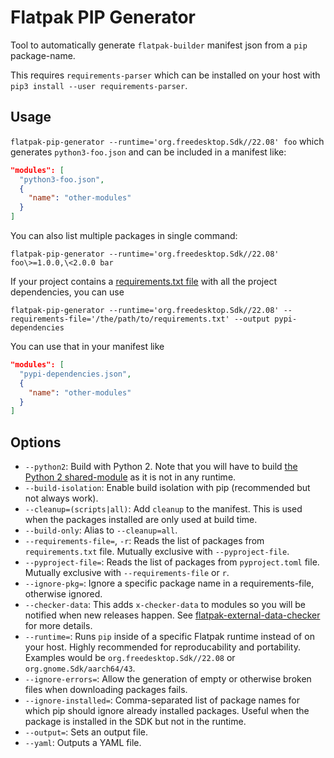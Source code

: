 # Flatpak PIP Generator

Tool to automatically generate `flatpak-builder` manifest json from a `pip`
package-name.

This requires `requirements-parser` which can be installed on your host with `pip3 install --user requirements-parser`.

## Usage

`flatpak-pip-generator --runtime='org.freedesktop.Sdk//22.08' foo` which generates `python3-foo.json` and can be included in a manifest like:

```json
"modules": [
  "python3-foo.json",
  {
    "name": "other-modules"
  }
]
```

You can also list multiple packages in single command:
```
flatpak-pip-generator --runtime='org.freedesktop.Sdk//22.08' foo\>=1.0.0,\<2.0.0 bar 
```

If your project contains a [requirements.txt file](https://pip.readthedocs.io/en/stable/user_guide/#requirements-files) with all the project dependencies, you can use 
```
flatpak-pip-generator --runtime='org.freedesktop.Sdk//22.08' --requirements-file='/the/path/to/requirements.txt' --output pypi-dependencies
```

You can use that in your manifest like 
```json
"modules": [
  "pypi-dependencies.json",
  {
    "name": "other-modules"
  }
]
```

## Options

* `--python2`: Build with Python 2. Note that you will have to build [the Python 2 shared-module](https://github.com/flathub/shared-modules/tree/master/python2.7) as it is not in any runtime.
* `--build-isolation`: Enable build isolation with pip (recommended but not always work).
* `--cleanup=(scripts|all)`: Add `cleanup` to the manifest. This is used when the packages installed are only used at build time.
* `--build-only`: Alias to `--cleanup=all`.
* `--requirements-file=`, `-r`: Reads the list of packages from `requirements.txt` file. Mutually exclusive with `--pyproject-file`.
* `--pyproject-file=`: Reads the list of packages from `pyproject.toml` file. Mutually exclusive with `--requirements-file` or `r`.
* `--ignore-pkg=`: Ignore a specific package name in a requirements-file, otherwise ignored.
* `--checker-data`: This adds `x-checker-data` to modules so you will be notified when new releases happen. See [flatpak-external-data-checker](https://github.com/flathub/flatpak-external-data-checker) for more details.
* `--runtime=`: Runs `pip` inside of a specific Flatpak runtime instead of on your host. Highly recommended for reproducability and portability. Examples would be `org.freedesktop.Sdk//22.08` or `org.gnome.Sdk/aarch64/43`.
* `--ignore-errors=`: Allow the generation of empty or otherwise broken files when downloading packages fails.
* `--ignore-installed=`: Comma-separated list of package names for which pip should ignore already installed packages. Useful when the package is installed in the SDK but not in the runtime.
* `--output=`: Sets an output file.
* `--yaml`: Outputs a YAML file.
